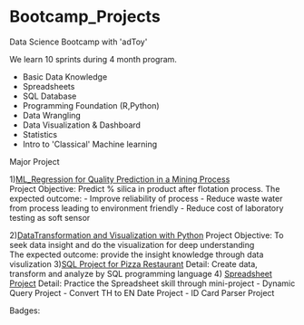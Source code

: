 # Bootcamp_Projects

Data Science Bootcamp with 'adToy'

We learn 10 sprints during 4 month program.
- Basic Data Knowledge
- Spreadsheets
- SQL Database
- Programming Foundation (R,Python)
- Data Wrangling
- Data Visualization & Dashboard
- Statistics
- Intro to 'Classical' Machine learning

Major Project 

1)[ML_Regression for Quality Prediction in a Mining Process](https://github.com/KorrapatYairit/bootcamp_projects/blob/main/Machine-Learning%20Project/ML_Regression_Quality%20Prediction%20in%20a%20Mining%20Process_Rev.01.ipynb)  
   Project Objective: Predict % silica in product after flotation process. 
   The expected outcome:
      - Improve reliability of process
      - Reduce waste water from process leading to environment friendly
      - Reduce cost of laboratory testing as soft sensor

2)[DataTransformation and Visualization with Python](https://github.com/KorrapatYairit/bootcamp_projects/blob/main/DataTransformationandVisualizationWithPython/Project_DataTransformation%20and%20Visulization%20in%20Python.ipynb)
   Project Objective: To seek data insight and do the visualization for deep understanding  
   The expected outcome: provide the insight knowledge through data visulization
3)[SQL Project for Pizza Restaurant](https://github.com/KorrapatYairit/bootcamp_projects/blob/main/SQL%20Project/Pizza%20Restaurant%20Project.sql)
   Detail: Create data, transform and analyze by SQL programming language 
4) [Spreadsheet Project](https://view.officeapps.live.com/op/view.aspx?src=https%3A%2F%2Fraw.githubusercontent.com%2FKorrapatYairit%2Fbootcamp_projects%2Fmain%2FSpreadsheets%2FProject%2520for%2520Spreadsheet%2520Part.xlsx&wdOrigin=BROWSELINK)
   Detail: Practice the Spreadsheet skill through mini-project
            - Dynamic Query Project
            - Convert TH to EN Date Project
            - ID Card Parser Project
   


Badges: 
